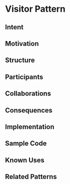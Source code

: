 # Visitor Pattern

## Intent

## Motivation

## Structure

## Participants

## Collaborations

## Consequences

## Implementation

## Sample Code

## Known Uses

## Related Patterns
